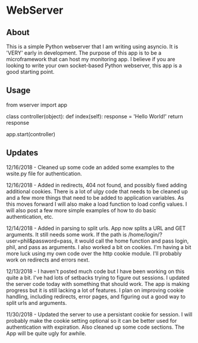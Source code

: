 # WebServer

## About
This is a simple Python webserver that I am writing using asyncio.  It is 'VERY' early in development.  The purpose of this app is to be a microframework that can host my monitoring app.  I believe if you are looking to write your own socket-based Python webserver, this app is a good starting point.  

## Usage

from wserver import app

class controller(object):
    def index(self):
        response = '<html><body>Hello World!</body></html>'
        return response

app.start(controller)

## Updates
12/16/2018 - Cleaned up some code an added some examples to the wsite.py file for authentication.  

12/16/2018 - Added in redirects, 404 not found, and possibly fixed adding additional cookies.  There is a lot of ulgy code that needs to be cleaned up and a few more things that need to be added to application variables.  As this moves forward I will also make a load function to load config values.  I will also post a few more simple examples of how to do basic authentication, etc.

12/14/2018 - Added in parsing to split urls.  App now splits a URL and GET arguments.  It still needs some work.  If the path is /home/login/?user=phil&password=pass, it would call the home function and pass login, phil, and pass as arguments.  I also worked a bit on cookies.  I'm having a bit more luck using my own code over the http cookie module.  I'll probably work on redirects and errors next.

12/13/2018 - I haven't posted much code but I have been working on this quite a bit.  I've had lots of setbacks trying to figure out sessions.  I updated the server code today with something that should work.  The app is making progress but it is still lacking a lot of features.  I plan on improving cookie handling, including redirects, error pages, and figuring out a good way to split urls and arguments.  

11/30/2018 - Updated the server to use a persistant cookie for session.  I will probably make the cookie setting optional so it can be better used for authentication with expiration.  Also cleaned up some code sections.  The App will be quite ugly for awhile.    

